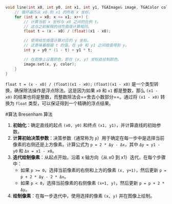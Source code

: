 ``` cpp
void line(int x0, int y0, int x1, int y1, TGAImage& image, TGAColor color) {
    // 循环遍历从 x0 到 x1 的所有 x 坐标。
    for (int x = x0; x <= x1; x++) {
        // 计算当前 x 坐标与 x0 之间的比例 t。
        // 这与之前解释的线性插值计算相同。
        float t = (x - x0) / (float)(x1 - x0);

        // 使用线性插值计算对应的 y 坐标。
        // 这意味着根据 t 的值，在 y0 和 y1 之间插值得到 y。
        int y = y0 * (1 - t) + y1 * t;

        // 在图像上设置颜色，即在 (x, y) 坐标处绘制颜色。
        image.set(x, y, color);
    }
}
```

`float t = (x - x0) / (float)(x1 - x0);`
	`(float)(x1 - x0)` 是一个类型转换，确保除法操作是浮点除法。这是因为如果 `x0` 和 `x1` 都是整数，那么 `(x1 - x0)` 的结果也将是整数，而整数除法会==舍去小数部分==。通过将 `(x1 - x0)` 转换为 `float` 类型，可以保证得到一个精确的浮点结果。

#算法 Bresenham 算法
1. **初始化**：确定直线的起点 `(x0, y0)` 和终点 `(x1, y1)`，并计算直线的初始参数。
2. **计算初始决策参数**：决策参数（通常称为 `p`）用于确定在每一步中是选择当前像素的右侧还是上方像素。计算公式为 `p = 2 * Δy - Δx`，其中 `Δy = y1 - y0` 和 `Δx = x1 - x0`。
3. **迭代绘制像素**：从起点开始，沿着 x 轴方向（从 x0 到 x1）迭代，在每个步骤中：
    - 如果 `p >= 0`，选择当前像素的右侧和上方的像素 `(x, y+1)`，然后更新 `p = p + 2 * Δy - 2 * Δx`。
    - 如果 `p < 0`，选择当前像素的右侧像素 `(x+1, y)`，然后更新 `p = p + 2 * Δy`。
4. **绘制像素**：在每一步迭代中，使用选择的像素 `(x, y)` 并在图像上绘制。